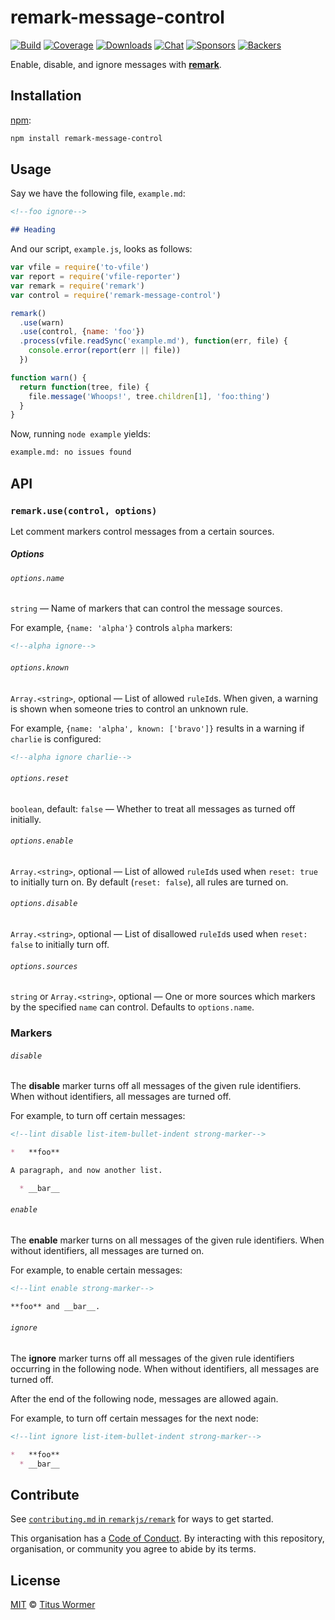 # remark-message-control

[![Build][build-badge]][build]
[![Coverage][coverage-badge]][coverage]
[![Downloads][downloads-badge]][downloads]
[![Chat][chat-badge]][chat]
[![Sponsors][sponsors-badge]][collective]
[![Backers][backers-badge]][collective]

Enable, disable, and ignore messages with [**remark**][remark].

## Installation

[npm][]:

```bash
npm install remark-message-control
```

## Usage

Say we have the following file, `example.md`:

```markdown
<!--foo ignore-->

## Heading
```

And our script, `example.js`, looks as follows:

```javascript
var vfile = require('to-vfile')
var report = require('vfile-reporter')
var remark = require('remark')
var control = require('remark-message-control')

remark()
  .use(warn)
  .use(control, {name: 'foo'})
  .process(vfile.readSync('example.md'), function(err, file) {
    console.error(report(err || file))
  })

function warn() {
  return function(tree, file) {
    file.message('Whoops!', tree.children[1], 'foo:thing')
  }
}
```

Now, running `node example` yields:

```markdown
example.md: no issues found
```

## API

### `remark.use(control, options)`

Let comment markers control messages from a certain sources.

##### Options

###### `options.name`

`string` — Name of markers that can control the message sources.

For example, `{name: 'alpha'}` controls `alpha` markers:

```markdown
<!--alpha ignore-->
```

###### `options.known`

`Array.<string>`, optional — List of allowed `ruleId`s.  When given, a warning
is shown when someone tries to control an unknown rule.

For example, `{name: 'alpha', known: ['bravo']}` results in a warning if
`charlie` is configured:

```markdown
<!--alpha ignore charlie-->
```

###### `options.reset`

`boolean`, default: `false` — Whether to treat all messages as turned off
initially.

###### `options.enable`

`Array.<string>`, optional — List of allowed `ruleId`s used when `reset: true`
to initially turn on.  By default (`reset: false`), all rules are turned on.

###### `options.disable`

`Array.<string>`, optional — List of disallowed `ruleId`s used when
`reset: false` to initially turn off.

###### `options.sources`

`string` or `Array.<string>`, optional — One or more sources which markers by
the specified `name` can control.  Defaults to `options.name`.

### Markers

###### `disable`

The **disable** marker turns off all messages of the given rule
identifiers.  When without identifiers, all messages are turned
off.

For example, to turn off certain messages:

```md
<!--lint disable list-item-bullet-indent strong-marker-->

*   **foo**

A paragraph, and now another list.

  * __bar__
```

###### `enable`

The **enable** marker turns on all messages of the given rule
identifiers.  When without identifiers, all messages are turned
on.

For example, to enable certain messages:

```md
<!--lint enable strong-marker-->

**foo** and __bar__.
```

###### `ignore`

The **ignore** marker turns off all messages of the given rule
identifiers occurring in the following node.  When without
identifiers, all messages are turned off.

After the end of the following node, messages are allowed again.

For example, to turn off certain messages for the next node:

```md
<!--lint ignore list-item-bullet-indent strong-marker-->

*   **foo**
  * __bar__
```

## Contribute

See [`contributing.md` in `remarkjs/remark`][contributing] for ways to get
started.

This organisation has a [Code of Conduct][coc].  By interacting with this
repository, organisation, or community you agree to abide by its terms.

## License

[MIT][license] © [Titus Wormer][author]

<!-- Definitions -->

[build-badge]: https://img.shields.io/travis/remarkjs/remark-message-control.svg

[build]: https://travis-ci.org/remarkjs/remark-message-control

[coverage-badge]: https://img.shields.io/codecov/c/github/remarkjs/remark-message-control.svg

[coverage]: https://codecov.io/github/remarkjs/remark-message-control

[downloads-badge]: https://img.shields.io/npm/dm/remark-message-control.svg

[downloads]: https://www.npmjs.com/package/remark-message-control

[chat-badge]: https://img.shields.io/badge/join%20the%20community-on%20spectrum-7b16ff.svg

[chat]: https://spectrum.chat/unified/remark

[sponsors-badge]: https://opencollective.com/unified/sponsors/badge.svg

[backers-badge]: https://opencollective.com/unified/backers/badge.svg

[collective]: https://opencollective.com/unified

[license]: license

[author]: https://wooorm.com

[npm]: https://docs.npmjs.com/cli/install

[remark]: https://github.com/remarkjs/remark

[contributing]: https://github.com/remarkjs/remark/blob/master/contributing.md

[coc]: https://github.com/remarkjs/remark/blob/master/code-of-conduct.md
